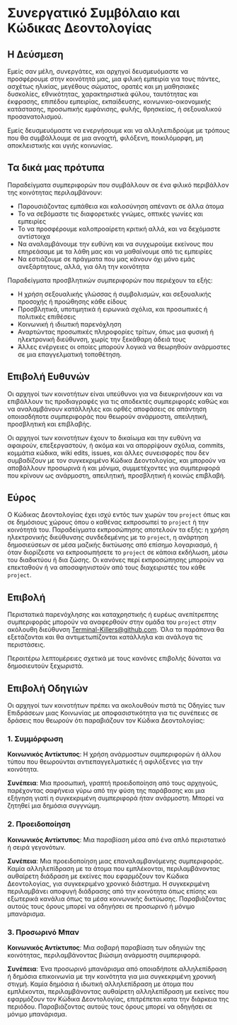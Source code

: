 # Συνεργατικό Συμβόλαιο και Κώδικας Δεοντολογίας

## Η Δεύσμεση

Εμείς σαν μέλη, συνεργάτες, και αρχηγοί δευσμευόμαστε να προσφέρουμε στην κοινότητά μας, 
μια φιλική εμπειρία για τους πάντες, ασχέτως ηλικίας, μεγέθους σώματος, ορατές και μη μαθησιακές
δυσκολίες, εθνικότητας, χαρακτηριστικά φύλου, ταυτότητας και έκφρασης, επιπέδου εμπειρίας,
εκπαίδευσης, κοινωνικο-οικονομικής κατάστασης, προσωπικής εμφάνισης, φυλής, θρησκείας, ή σεξουαλικού προσανατολισμού.

Εμείς δευσμευόμαστε να ενεργήσουμε και να αλληλεπιδρούμε με τρόπους που θα συμβάλλουμε σε μια ανοιχτή, φιλόξενη,
ποικιλόμορφη, μη αποκλειστικής και υγιής κοινωνίας.

## Τα δικά μας πρότυπα

Παραδείγματα συμπεριφορών που συμβάλλουν σε ένα φιλικό περιβάλλον της
κοινότητας περιλαμβάνουν:

* Παρουσιάζοντας εμπάθεια και καλοσύνηση απέναντι σε άλλα άτομα
* Το να σεβόμαστε τις διαφορετικές γνώμες, οπτικές γωνίες και εμπειρίες
* Το να προσφέρουμε καλοπροαίρετη κριτική αλλά, και να δεχόμαστε αντίστοιχα
* Να αναλαμβάνουμε την ευθύνη και να συγχωρούμε εκείνους που επηρεάσαμε με τα
  λάθη μας και να μαθαίνουμε από τις εμπειρίες
* Να εστιάζουμε σε πράγματα που μας κάνουν όχι μόνο εμάς ανεξάρτητους, αλλά, για όλη την κοινότητα

Παραδείγματα προσβλητικών συμπεριφορών που περιέχουν τα εξής:

* Η χρήση σεξουαλικής γλώσσας ή συμβολισμών, και σεξουαλικής προσοχής ή
προώθησης κάθε είδους
* Προσβλητικά, υποτιμητικά ή ειρωνικά σχόλια, και προσωπικές ή πολιτικές επιθέσεις
* Κοινωνική ή ιδιωτική παρενόχληση
* Αναρτώντας προσωπικές πληροφορίες τρίτων, όπως μια φυσική ή ηλεκτρονική
διεύθυνση, χωρίς την ξεκάθαρη άδειά τους
* Άλλες ενέργειες οι οποίες μπορούν λογικά να θεωρηθούν ανάρμοστες σε μια
επαγγελματική τοποθέτηση.

## Επιβολή Ευθυνών

Οι αρχηγοί των κοινοτήτων είναι υπεύθυνοι για να διευκρινήσουν και να επιβάλλουν τις προδιαγραφές 
για τις αποδεκτές συμπεριφορές καθώς και να αναλαμβάνουν κατάλληλες και ορθές αποφάσεις σε απάντηση
οποιασδήποτε συμπεριφοράς που θεωρούν ανάρμοστη, απειλητική, προσβλητική και επιβλαβής.

Οι αρχηγοί των κοινοτήτων έχουν το δικαίωμα και την ευθύνη να αφαιρούν, επεξεργαστούν, ή ακόμα και να
απορρίψουν σχόλια, commits, κομμάτια κώδικα, wiki edits, issues, και άλλες συνεισφορές που δεν συμβαδίζουν
με τον συγκεκριμένο Κώδικα Δεοντολογίας, και μπορούν να αποβάλλουν προσωρινά ή και μόνιμα, συμμετέχοντες
για συμπεριφορά που κρίνουν ως ανάρμοστη, απειλητική, προσβλητική ή κοινώς επιβλαβή.

## Εύρος

Ο Κώδικας Δεοντολογίας έχει ισχύ εντός των χωρών του `project` όπως και σε δημόσιους χώρους όπου ο καθένας
εκπροσωπεί το `project` ή την κοινότητά του. Παραδείγματα εκπροσώπησης αποτελούν τα εξής: η χρήση ηλεκτρονικής
διεύθυνσης συνδεδεμένης με το `project`, η ανάρτηση δημοσιεύσεων σε μέσα μαζικής δικτύωσης από επίσημο λογαριασμό,
ή όταν διορίζεστε να εκπροσωπήσετε το `project` σε κάποια εκδήλωση, μέσω του διαδικτύου ή δια ζώσης. Οι κανόνες
περί εκπροσώπησης μπορούν να επεκταθούν ή να αποσαφηνιστούν από τους διαχειριστές του κάθε `project`.

## Επιβολή

Περιστατικά παρενόχλησης και καταχρηστικής ή ευρέως ανεπίτρεπτης συμπεριφοράς μπορούν να αναφερθούν στην ομάδα του
`project` στην ακόλουθη διεύθυνση Terminal-Killers@github.com. Όλα τα παράπονα θα εξετάζονται και θα αντιμετωπίζονται κατάλληλα και ανάλογα τις περιστάσεις.

Περαιτέρω λεπτομέρειες σχετικά με τους κανόνες επιβολής δύναται να δημοσιευτούν ξεχωριστά.

## Επιβολή Οδηγιών

Οι αρχηγοί των κοινοτήτων πρέπει να ακολουθούν πιστά τις Οδηγίες των Επιδράσεων μιας Κοινωνίας με αποφασιστικότητα
για τις συνέπειες σε δράσεις που θεωρούν ότι παραβιάζουν τον Κώδικα Δεοντολογίας:

### 1. Συμμόρφωση

**Κοινωνικός Αντίκτυπος**: Η χρήση ανάρμοστων συμπεριφορών ή άλλου τύπου που θεωρούνται αντιεπαγγελματικές ή
αφιλόξενες για την κοινότητα.

**Συνέπεια**: Μια προσωπική, γραπτή προειδοποίηση από τους αρχηγούς, παρέχοντας σαφήνεια γύρω από την φύση της
παράβασης και μια εξήγηση γιατί η συγκεκριμένη συμπεριφορά ήταν ανάρμοστη. Μπορεί να ζητηθεί μια δημόσια συγγνώμη.

### 2. Προειδοποίηση

**Κοινωνικός Αντίκτυπος**: Μια παραβίαση μέσα από ένα απλό περιστατικό ή σειρά γεγονότων.

**Συνέπεια**: Μια προειδοποίηση μιας επαναλαμβανόμενης συμπεριφοράς. Καμία αλληλεπίδραση με τα άτομα που εμπλέκονται, περιλαμβάνοντας αυθαίρετη διάδραση με εκείνες που εφαρμόζουν τον Κώδικα Δεοντολογίας, για συγκεκριμένο
χρονικό διάστημα. Η συγκεκριμένη περιλαμβάνει αποφυγή διάδρασης από την κοινότητα όπως επίσης και εξωτερικά κανάλια
όπως τα μέσα κοινωνικής δικτύωσης. Παραβιάζοντας αυτούς τους όρους μπορεί να οδηγήσει σε προσωρινό ή μόνιμο μπανάρισμα. 

### 3. Προσωρινό Μπαν

**Κοινωνικός Αντίκτυπος**: Μια σοβαρή παραβίαση των οδηγιών της κοινότητας, περιλαμβάνοντας βιώσιμη ανάρμοστη συμπεριφορά.

**Συνέπεια**: Ένα προσωρινό μπανάρισμα από οποιαδήποτε αλληλεπίδραση ή δημόσια επικοινωνία με την κοινότητα για
μια συγκεκριμένη χρονική στιγμή. Καμία δημόσια ή ιδωτική αλληλεπίδραση με άτομα που εμπλέκονται, περιλαμβάνοντας
αυθαίρετη αλληλεπίδραση με εκείνες που εφαρμόζουν τον Κώδικα Δεοντολογίας, επιτρέπεται κατα την διάρκεια της περιόδου. Παραβιάζοντας αυτούς τους όρους μπορεί να οδηγήσει σε μόνιμο μπανάρισμα.
